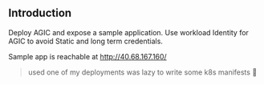 ## Introduction

Deploy AGIC and expose a sample application. Use workload Identity for AGIC to avoid Static and long term credentials.

Sample app is reachable at http://40.68.167.160/

> used one of my deployments was lazy to write some k8s manifests 🥲